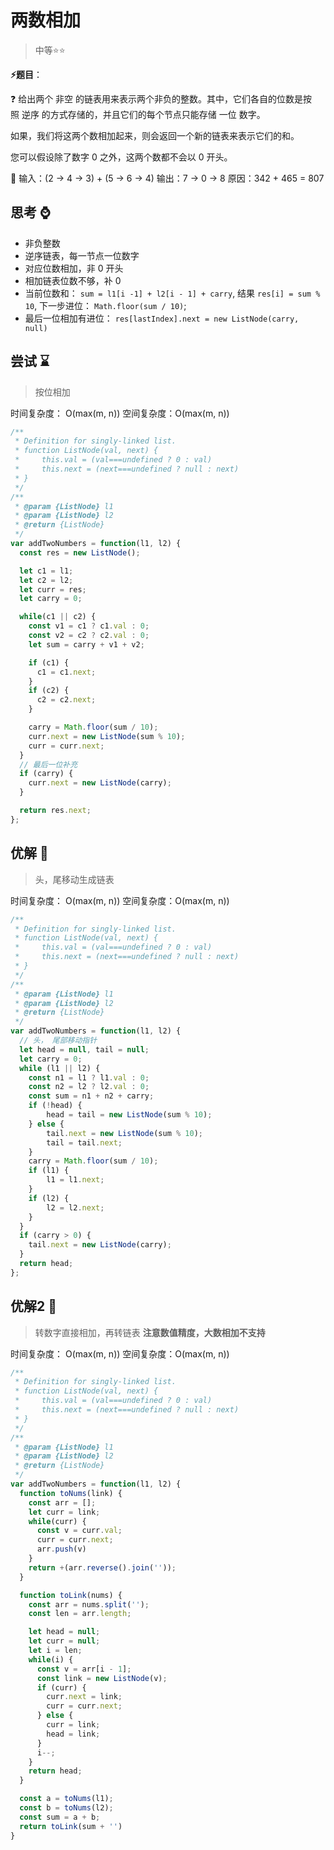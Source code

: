 # 两数相加

> 中等⭐⭐

**⚡题目**：

❓ 给出两个 非空 的链表用来表示两个非负的整数。其中，它们各自的位数是按照 逆序 的方式存储的，并且它们的每个节点只能存储 一位 数字。

如果，我们将这两个数相加起来，则会返回一个新的链表来表示它们的和。

您可以假设除了数字 0 之外，这两个数都不会以 0 开头。

🌰 输入：(2 -> 4 -> 3) + (5 -> 6 -> 4)
输出：7 -> 0 -> 8
原因：342 + 465 = 807

## 思考 ⌚

- 非负整数
- 逆序链表，每一节点一位数字
- 对应位数相加，非 0 开头
- 相加链表位数不够，补 0
- 当前位数和： `sum = l1[i -1] + l2[i - 1] + carry`, 结果 `res[i] = sum % 10`, 下一步进位： `Math.floor(sum / 10)`;
- 最后一位相加有进位： `res[lastIndex].next = new ListNode(carry, null)`

## 尝试 ⌛

> 按位相加

时间复杂度： O(max(m, n))
空间复杂度：O(max(m, n))

```js
/**
 * Definition for singly-linked list.
 * function ListNode(val, next) {
 *     this.val = (val===undefined ? 0 : val)
 *     this.next = (next===undefined ? null : next)
 * }
 */
/**
 * @param {ListNode} l1
 * @param {ListNode} l2
 * @return {ListNode}
 */
var addTwoNumbers = function(l1, l2) {
  const res = new ListNode();

  let c1 = l1;
  let c2 = l2;
  let curr = res;
  let carry = 0;

  while(c1 || c2) {
    const v1 = c1 ? c1.val : 0;
    const v2 = c2 ? c2.val : 0;
    let sum = carry + v1 + v2;

    if (c1) {
      c1 = c1.next;
    }
    if (c2) {
      c2 = c2.next;
    }

    carry = Math.floor(sum / 10);
    curr.next = new ListNode(sum % 10);
    curr = curr.next;
  }
  // 最后一位补充
  if (carry) {
    curr.next = new ListNode(carry);
  }

  return res.next;
};
```

## 优解 🚀

> 头，尾移动生成链表

时间复杂度： O(max(m, n))
空间复杂度：O(max(m, n))

```js
/**
 * Definition for singly-linked list.
 * function ListNode(val, next) {
 *     this.val = (val===undefined ? 0 : val)
 *     this.next = (next===undefined ? null : next)
 * }
 */
/**
 * @param {ListNode} l1
 * @param {ListNode} l2
 * @return {ListNode}
 */
var addTwoNumbers = function(l1, l2) {
  // 头， 尾部移动指针
  let head = null, tail = null;
  let carry = 0;
  while (l1 || l2) {
    const n1 = l1 ? l1.val : 0;
    const n2 = l2 ? l2.val : 0;
    const sum = n1 + n2 + carry;
    if (!head) {
        head = tail = new ListNode(sum % 10);
    } else {
        tail.next = new ListNode(sum % 10);
        tail = tail.next;
    }
    carry = Math.floor(sum / 10);
    if (l1) {
        l1 = l1.next;
    }
    if (l2) {
        l2 = l2.next;
    }
  }
  if (carry > 0) {
    tail.next = new ListNode(carry);
  }
  return head;
};
```

## 优解2 🚀

> 转数字直接相加，再转链表 **注意数值精度，大数相加不支持**

时间复杂度： O(max(m, n))
空间复杂度：O(max(m, n))

```js
/**
 * Definition for singly-linked list.
 * function ListNode(val, next) {
 *     this.val = (val===undefined ? 0 : val)
 *     this.next = (next===undefined ? null : next)
 * }
 */
/**
 * @param {ListNode} l1
 * @param {ListNode} l2
 * @return {ListNode}
 */
var addTwoNumbers = function(l1, l2) {
  function toNums(link) {
    const arr = [];
    let curr = link;
    while(curr) {
      const v = curr.val;
      curr = curr.next;
      arr.push(v)
    }
    return +(arr.reverse().join(''));
  }

  function toLink(nums) {
    const arr = nums.split('');
    const len = arr.length;

    let head = null;
    let curr = null;
    let i = len;
    while(i) {
      const v = arr[i - 1];
      const link = new ListNode(v);
      if (curr) {
        curr.next = link;
        curr = curr.next;
      } else {
        curr = link;
        head = link;
      }
      i--;
    }
    return head;
  }

  const a = toNums(l1);
  const b = toNums(l2);
  const sum = a + b;
  return toLink(sum + '')
}
```
